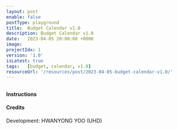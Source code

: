 ```yaml
---
layout: post
enable: false
postType: playground
title:  Budget Calendar v1.0
description: Budget Calendar v1.0
date:   2023-04-05 20:00:00 +0000
image:
projectIdx: 1
version: '1.0'
isLatest: true
tags:   [budget, calendar, v1.0]
resourceUrl: '/resources/post/2023-04-05-budget-calendar-v1.0/'
---
```

<canvas id="gameScreen" width="640px" height="400px" tabindex="1" style="width: 100%;"></canvas>
---
#### Instructions

#### Credits
Development: HWANYONG YOO (UHD)

<script defer type="text/javascript" src="/js/vendors/datejs/date.js"></script>
<script defer type="module" src="{{page.resourceUrl}}/js/index.js"></script>